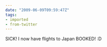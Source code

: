 ```yaml
---
date: "2009-06-09T09:59:47Z"
tags:
- imported
- from-twitter
---
```

SICK! I now have flights to Japan BOOKED! :D
